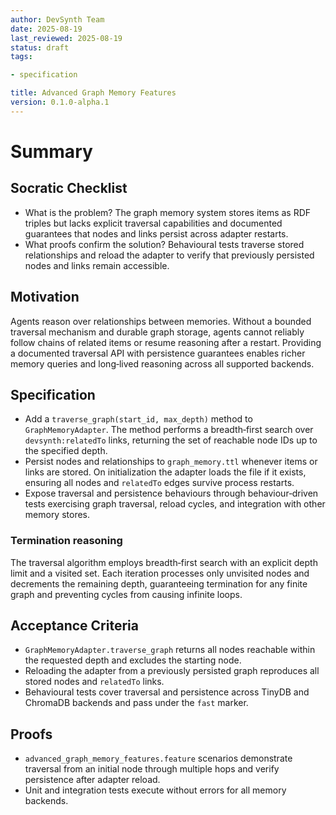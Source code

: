 ```yaml
---
author: DevSynth Team
date: 2025-08-19
last_reviewed: 2025-08-19
status: draft
tags:

- specification

title: Advanced Graph Memory Features
version: 0.1.0-alpha.1
---
```


<!--
Required metadata fields:
- author: document author
- date: creation date
- last_reviewed: last review date
- status: draft | review | published
- tags: search keywords
- title: short descriptive name
- version: specification version
-->

# Summary

## Socratic Checklist
- What is the problem?
  The graph memory system stores items as RDF triples but lacks explicit
  traversal capabilities and documented guarantees that nodes and links
  persist across adapter restarts.
- What proofs confirm the solution?
  Behavioural tests traverse stored relationships and reload the adapter to
  verify that previously persisted nodes and links remain accessible.

## Motivation

Agents reason over relationships between memories.  Without a bounded
traversal mechanism and durable graph storage, agents cannot reliably follow
chains of related items or resume reasoning after a restart.  Providing a
documented traversal API with persistence guarantees enables richer memory
queries and long‑lived reasoning across all supported backends.

## Specification

- Add a `traverse_graph(start_id, max_depth)` method to
  `GraphMemoryAdapter`.  The method performs a breadth‑first search over
  `devsynth:relatedTo` links, returning the set of reachable node IDs up to
  the specified depth.
- Persist nodes and relationships to `graph_memory.ttl` whenever items or
  links are stored.  On initialization the adapter loads the file if it
  exists, ensuring all nodes and `relatedTo` edges survive process restarts.
- Expose traversal and persistence behaviours through behaviour‑driven tests
  exercising graph traversal, reload cycles, and integration with other
  memory stores.

### Termination reasoning

The traversal algorithm employs breadth‑first search with an explicit depth
limit and a visited set.  Each iteration processes only unvisited nodes and
decrements the remaining depth, guaranteeing termination for any finite
graph and preventing cycles from causing infinite loops.

## Acceptance Criteria

- `GraphMemoryAdapter.traverse_graph` returns all nodes reachable within the
  requested depth and excludes the starting node.
- Reloading the adapter from a previously persisted graph reproduces all
  stored nodes and `relatedTo` links.
- Behavioural tests cover traversal and persistence across TinyDB and
  ChromaDB backends and pass under the `fast` marker.

## Proofs

- `advanced_graph_memory_features.feature` scenarios demonstrate traversal
  from an initial node through multiple hops and verify persistence after
  adapter reload.
- Unit and integration tests execute without errors for all memory backends.
